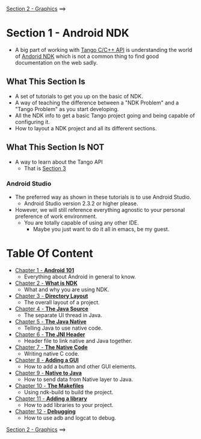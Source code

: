 [Section 2 - Graphics](../Section_02_Graphics) ==>

# Section 1 - Android NDK
* A big part of working with [Tango C/C++ API](https://developers.google.com/tango/apis/c/) is understanding the world of [Andorid NDK](https://developer.android.com/ndk/index.html) which is not a common thing to find good documentation on the web sadly.

## What This Section Is
* A set of tutorials to get you up on the basic of NDK.
* A way of teaching the difference between a "NDK Problem" and a "Tango Problem" as you start developing.
* All the NDK info to get a basic Tango project going and being capable of configuring it.
* How to layout a NDK project and all its different sections.

## What This Section Is NOT
* A way to learn about the Tango API
    * That is [Section 3](../Section_03_Tango)
    
### Android Studio
* The preferred way as shown in these tutorials is to use Android Studio.
    * Android Studio version 2.3.2 or higher please.
* However, we will still reference everything agnostic to your personal preference of work environment.
    * You are totally capable of using any other IDE.
        * Maybe you just want to do it all in emacs, be my guest.

# Table Of Content
* [Chapter 1 - **Android 101**](./Tutorials/Chapter_01.md)
    * Everything about Android in general to know.
* [Chapter 2 - **What is NDK**](./Tutorials/Chapter_02.md)
    * What and why you are using NDK.
* [Chapter 3 - **Directory Layout**](./Tutorials/Chapter_03.md)
    * The overall layout of a project.
* [Chapter 4 - **The Java Source**](./Tutorials/Chapter_04.md)
    * The separate UI thread in Java.
* [Chapter 5 - **The Java Native**](./Tutorials/Chapter_05.md)
    * Telling Java to use native code.
* [Chapter 6 - **The JNI Header**](./Tutorials/Chapter_06.md)
    * Header file to link native and Java together.
* [Chapter 7 - **The Native Code**](./Tutorials/Chapter_07.md)
    * Writing native C code.
* [Chapter 8 - **Adding a GUI**](./Tutorials/Chapter_08.md)
    * How to add a button and other GUI elements.     
* [Chapter 9 - **Native to Java**](./Tutorials/Chapter_09.md)
    * How to send data from Native layer to Java.     
* [Chapter 10 - **The Makefiles**](./Tutorials/Chapter_10.md)
    * Using ndk-build to build the project.
* [Chapter 11 - **Adding a library**](./Tutorials/Chapter_11.md)
    * How to add libraries to your project.
* [Chapter 12 - **Debugging**](./Tutorials/Chapter_12.md)
    * How to use adb and logcat to debug.   
        
[Section 2 - Graphics](../Section_02_Graphics) ==>